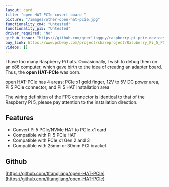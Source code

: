 ```yaml
---
layout: card
title: "open HAT-PCIe covert board "
picture: "/images/other-open-hat-pcie.jpg"
functionality_cm4: "Untested"
functionality_pi5: "Untested"
driver_required: "No"
github_issue: "https://github.com/geerlingguy/raspberry-pi-pcie-devices/issues/661"
buy_link: https://www.pcbway.com/project/shareproject/Raspberry_Pi_5_PCIe_HAT_to_PCIe_x1_card_64262f34.html
videos: []
---
```


I have too many Raspberry Pi hats. Occasionally, I wish to debug them on an x86 computer, which gave birth to the idea of creating an adapter board. Thus, the **open HAT-PCIe** was born.

open HAT-PCIe has 4 areas: PCIe x1 gold finger, 12V to 5V DC power area, Pi 5 PCIe connector, and Pi 5 HAT installation area

The wiring definition of the FPC connector is identical to that of the Raspberry Pi 5, please pay attention to the installation direction.

## Features
- Convert Pi 5 PCIe/NVMe HAT to PCIe x1 card
- Compatible with Pi 5 PCIe HAT
- Compatible with PCIe x1 Gen 2 and 3
- Compatible with 25mm or 30mm PCI bracket

## Github
[https://github.com/tltangliang/open-HAT-PCIe](https://github.com/tltangliang/open-HAT-PCIe)
